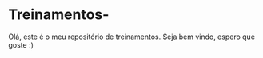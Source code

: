 # Treinamentos-
Olá, este é o meu repositório de treinamentos. Seja bem vindo, espero que goste :) 
